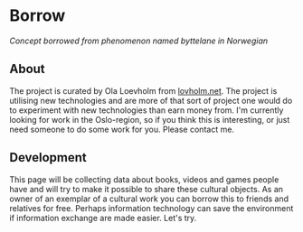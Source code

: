 Borrow
======

_Concept borrowed from phenomenon named *byttelane* in Norwegian_

About
-----
The project is curated by Ola Loevholm from [lovholm.net](http://www.lovholm.net). The project is utilising new technologies and are more of that sort of project one would do to experiment with new technologies than earn money from. I'm currently looking for work in the Oslo-region, so if you think this is interesting, or just need someone to do some work for you. Please contact me. 

Development
-----------
This page will be collecting data about books, videos and games people have and will try to make it possible to share these cultural objects. As an owner of an exemplar of a cultural work you can borrow this to friends and relatives for free. Perhaps information technology can save the environment if information exchange are made easier. Let's try. 
